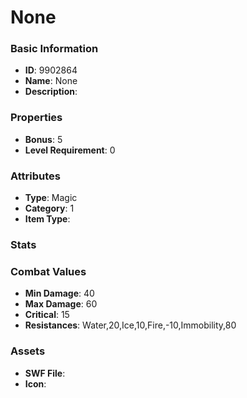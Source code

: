 # None



### Basic Information

- **ID**: 9902864
- **Name**: None
- **Description**: 

### Properties

- **Bonus**: 5
- **Level Requirement**: 0

### Attributes

- **Type**: Magic
- **Category**: 1
- **Item Type**: 

### Stats


### Combat Values

- **Min Damage**: 40
- **Max Damage**: 60
- **Critical**: 15
- **Resistances**: Water,20,Ice,10,Fire,-10,Immobility,80

### Assets

- **SWF File**: 
- **Icon**: 


